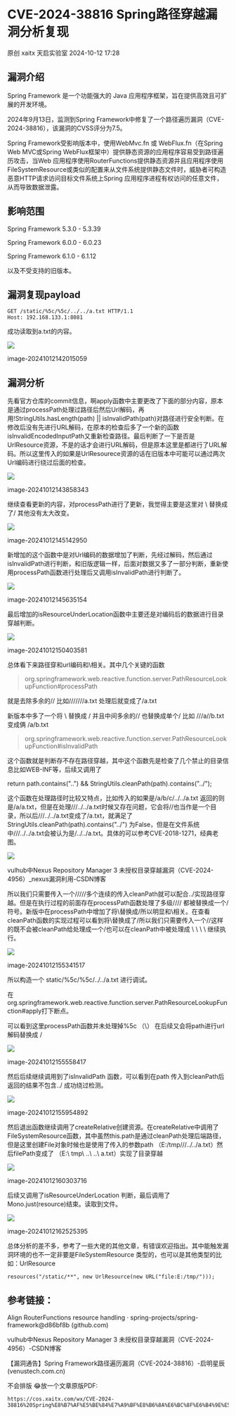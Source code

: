 #  CVE-2024-38816 Spring路径穿越漏洞分析复现   
原创 xaitx  天启实验室   2024-10-12 17:28  
  
## 漏洞介绍  
  
Spring Framework 是一个功能强大的 Java 应用程序框架，旨在提供高效且可扩展的开发环境。  
  
2024年9月13日，监测到Spring Framework中修复了一个路径遍历漏洞（CVE-2024-38816），该漏洞的CVSS评分为7.5。  
  
Spring Framework受影响版本中，使用WebMvc.fn 或 WebFlux.fn（在Spring Web MVC或Spring WebFlux框架中）提供静态资源的应用程序容易受到路径遍历攻击，当Web 应用程序使用RouterFunctions提供静态资源并且应用程序使用FileSystemResource或类似的配置来从文件系统提供静态文件时，威胁者可构造恶意HTTP请求访问目标文件系统上Spring 应用程序进程有权访问的任意文件，从而导致数据泄露。  
## 影响范围  
  
Spring Framework 5.3.0 - 5.3.39  
  
Spring Framework 6.0.0 - 6.0.23  
  
Spring Framework 6.1.0 - 6.1.12  
  
以及不受支持的旧版本。  
## 漏洞复现payload  
```
GET /static/%5c/%5c/../../a.txt HTTP/1.1
Host: 192.168.133.1:8081

```  
  
成功读取到a.txt的内容。  
  
![](https://mmbiz.qpic.cn/mmbiz_png/LDUwxuibGlXJvCxtDJKRDllN1D9J2TNxMtqiaU0LUXSELl0MaBfcdqHHRMkwNiaMm4DxuZQnBEYc3WPIRsEQAcqbg/640?wx_fmt=png&from=appmsg "")  
  
image-20241012142015059  
## 漏洞分析  
  
先看官方仓库的commit信息，啊apply函数中主要更改了下面的部分内容，原本是通过processPath处理过路径后然后Url解码，再用!StringUtils.hasLength(path) || isInvalidPath(path)对路径进行安全判断。在修改后没有先进行URL解码，在原本的检查后多了一个新的函数isInvalidEncodedInputPath又重新检查路径。最后判断了一下是否是UrlResource资源，不是的话才会进行URL解码，但是原本这里是都进行了URL解码。所以这里传入的如果是UrlResourece资源的话在旧版本中可能可以通过两次Url编码进行绕过后面的检查。  
  
![](https://mmbiz.qpic.cn/mmbiz_png/LDUwxuibGlXJvCxtDJKRDllN1D9J2TNxMHPaU1ibMZFLglaCFgwrlGeJ2jwn3Qu1XDMZqElLGFicgZQe1sanibPicMg/640?wx_fmt=png&from=appmsg "")  
  
image-20241012143858343  
  
继续查看更新的内容，对processPath进行了更新，我觉得主要是这里对 \ 替换成了/ 其他没有太大改变。  
  
![](https://mmbiz.qpic.cn/mmbiz_png/LDUwxuibGlXJvCxtDJKRDllN1D9J2TNxMkib68PpOsjkM6epGibaibXk4YTj3tQl2wIBetHSfnAZKaErnPtxcwGq6g/640?wx_fmt=png&from=appmsg "")  
  
image-20241012145142950  
  
新增加的这个函数中是对Url编码的数据增加了判断，先经过解码，然后通过isInvalidPath进行判断，和旧版逻辑一样，后面对数据又多了一部分判断，重新使用processPath函数进行处理后又调用isInvalidPath进行判断了。  
  
![](https://mmbiz.qpic.cn/mmbiz_png/LDUwxuibGlXJvCxtDJKRDllN1D9J2TNxMhTiaicC4ur0QVFqrraY5hqtwBRygCIzGAv2VjXmk2BduHk57DibW5u7sg/640?wx_fmt=png&from=appmsg "")  
  
image-20241012145635154  
  
最后增加的isResourceUnderLocation函数中主要还是对编码后的数据进行目录穿越判断。  
  
![](https://mmbiz.qpic.cn/mmbiz_png/LDUwxuibGlXJvCxtDJKRDllN1D9J2TNxMqGtTUN9aTWcSTT57IGfXKRHTF4WiajeeasHGiagxyot6LK32C1wtCyJw/640?wx_fmt=png&from=appmsg "")  
  
image-20241012150403581  
  
总体看下来路径穿和url编码和\相关。其中几个关键的函数  
>   
> org.springframework.web.reactive.function.server.PathResourceLookupFunction#processPath  
  
  
就是去除多余的// 比如///////a.txt 处理后就变成了/a.txt  
  
新版本中多了一个将 \ 替换成 / 并且中间多余的// 也替换成单个/ 比如 ///a//b.txt 变成俩 /a/b.txt  
>   
> org.springframework.web.reactive.function.server.PathResourceLookupFunction#isInvalidPath  
  
  
这个函数就是判断存不存在路径穿越，其中这个函数先是检查了几个禁止的目录信息比如WEB-INF等，后续又调用了  
  
return path.contains("..") && StringUtils.cleanPath(path).contains("../");  
  
这个函数在处理路径时比较又特点，比如传入的如果是/a/b/c/../../a.txt 返回的则是/a/a.txt，但是在处理///../../a.txt时候又存在问题，它会将//也当作是一个目录，所以后///../../a.txt变成了/a.txt，就满足了 StringUtils.cleanPath(path).contains("../") 为False，但是在文件系统中///../../a.txt会被认为是/../../a.txt。具体的可以参考CVE-2018-1271，经典老图。  
  
![](https://mmbiz.qpic.cn/mmbiz_png/LDUwxuibGlXJvCxtDJKRDllN1D9J2TNxMnqABGkKscqCZ38cH6QhapIL1Jdq9lLChVG2zqw8lnIdNhu9wXTchPA/640?wx_fmt=png&from=appmsg "")  
  
vulhub中Nexus Repository Manager 3 未授权目录穿越漏洞（CVE-2024-4956）_nexus漏洞利用-CSDN博客  
  
所以我们只需要传入一个/////多个连续的传入cleanPath就可以配合../实现路径穿越。但是在执行过程的前面存在processPath函数处理了多级//// 都被替换成一个/符号。新版中在processPath中增加了将\替换成/所以明显和\相关。在查看cleanPath函数的实现过程可以看到将\替换成了/所以我们只需要传入一个//这样的既不会被cleanPath给处理成一个/也可以在cleanPath中被处理成 \ \ \ \ 继续执行。  
  
![](https://mmbiz.qpic.cn/mmbiz_png/LDUwxuibGlXJvCxtDJKRDllN1D9J2TNxMzWVXlS6GhORAygDblUKvNicyFiaTfFzqrWuVaTHAib6sM3byia52HGjHOA/640?wx_fmt=png&from=appmsg "")  
  
image-20241012155341517  
  
所以构造一个 static/%5c/%5c/../../a.txt 进行调试。  
  
在org.springframework.web.reactive.function.server.PathResourceLookupFunction#apply打下断点。  
  
可以看到这里processPath函数并未处理掉%5c （\） 在后续又会将path进行url解码替换成 /  
  
![](https://mmbiz.qpic.cn/mmbiz_png/LDUwxuibGlXJvCxtDJKRDllN1D9J2TNxMm5Vqqibgr8qvkAXnQhP0zqnKtSia5hKQyROEqNkDUichYYNNp42ZDdSWw/640?wx_fmt=png&from=appmsg "")  
  
image-20241012155558417  
  
然后后续继续调用到了isInvalidPath 函数，可以看到在path 传入到cleanPath后返回的结果不包含../ 成功绕过检测。  
  
![](https://mmbiz.qpic.cn/mmbiz_png/LDUwxuibGlXJvCxtDJKRDllN1D9J2TNxMqwLMGKB9bV8bVdtn76ZYtKmZAnnGicLcibpApL3ntZR5YLqovr8bEiaag/640?wx_fmt=png&from=appmsg "")  
  
image-20241012155954892  
  
然后退出函数继续调用了createRelative创建资源。在createRelative中调用了FileSystemResource函数，其中虽然this.path是通过cleanPath处理后端路径，但是这里创建File对象时候也是使用了传入的参数path （E:/tmp///../../a.txt）然后filePath变成了 （E:\ tmp\ ..\ ..\ a.txt）实现了目录穿越  
  
![](https://mmbiz.qpic.cn/mmbiz_png/LDUwxuibGlXJvCxtDJKRDllN1D9J2TNxMv0hl7ZPvhibByusYc5tKCP7hHcDXz41SQv6dvegs4WE87d84x1WMG4Q/640?wx_fmt=png&from=appmsg "")  
  
image-20241012160303716  
  
后续又调用了isResourceUnderLocation 判断，最后调用了Mono.just(resource)结束。读取到文件。  
  
![](https://mmbiz.qpic.cn/mmbiz_png/LDUwxuibGlXJvCxtDJKRDllN1D9J2TNxMRLibdwOSzbNJ0nqCibRXz7H26zIEMoeHLZVaWuRkIicMZrCGvsGgrAj6g/640?wx_fmt=png&from=appmsg "")  
  
image-20241012162525395  
  
总体分析的差不多，参考了一些大佬的其他文章，有错误欢迎指出。其中能触发漏洞环境的也不一定非要是FileSystemResource 类型的，也可以是其他类型的比如：UrlResource  
```
resources("/static/**", new UrlResource(new URL("file:E:/tmp/")));

```  
## 参考链接：  
  
Align RouterFunctions resource handling · spring-projects/spring-framework@d86bf8b (github.com)  
  
vulhub中Nexus Repository Manager 3 未授权目录穿越漏洞（CVE-2024-4956）-CSDN博客  
  
【漏洞通告】Spring Framework路径遍历漏洞（CVE-2024-38816）-启明星辰 (venustech.com.cn)  
  
  
不会排版 😂放一个文章原版PDF:   
```
https://cos.xaitx.com/wx/CVE-2024-38816%20Spring%E8%B7%AF%E5%BE%84%E7%A9%BF%E8%B6%8A%E6%BC%8F%E6%B4%9E%E5%88%86%E6%9E%90%E5%A4%8D%E7%8E%B0.pdf
```  
  
